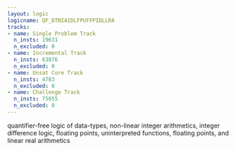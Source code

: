 ```yaml
---
layout: logic
logicname: QF_DTNIAIDLFPUFFPIDLLRA
tracks:
- name: Single Problem Track
  n_insts: 19631
  n_excluded: 0
- name: Incremental Track
  n_insts: 63876
  n_excluded: 0
- name: Unsat Core Track
  n_insts: 4783
  n_excluded: 0
- name: Challenge Track
  n_insts: 75055
  n_excluded: 0
---
```

quantifier-free logic of data-types, non-linear integer arithmetics, integer difference logic, floating points, uninterpreted functions, floating points, and linear real arithmetics